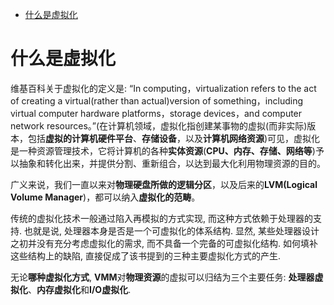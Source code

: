 
<!-- @import "[TOC]" {cmd="toc" depthFrom=1 depthTo=6 orderedList=false} -->

<!-- code_chunk_output -->

* [什么是虚拟化](#什么是虚拟化)

<!-- /code_chunk_output -->

# 什么是虚拟化

维基百科关于虚拟化的定义是: “In computing，virtualization refers to the act of creating a virtual(rather than actual)version of something，including virtual computer hardware platforms，storage devices，and computer network resources。”(在计算机领域，虚拟化指创建某事物的虚拟(而非实际)版本，包括**虚拟的计算机硬件平台**、**存储设备**，以及**计算机网络资源**)可见，虚拟化是一种资源管理技术，它将计算机的各种**实体资源**(**CPU、内存、存储、网络等**)予以抽象和转化出来，并提供分割、重新组合，以达到最大化利用物理资源的目的。

广义来说，我们一直以来对**物理硬盘所做的逻辑分区**，以及后来的**LVM(Logical Volume Manager**)，都可以纳入**虚拟化的范畴**。

传统的虚拟化技术一般通过陷入再模拟的方式实现, 而这种方式依赖于处理器的支持. 也就是说, 处理器本身是否是一个可虚拟化的体系结构. 显然, 某些处理器设计之初并没有充分考虑虚拟化的需求, 而不具备一个完备的可虚拟化结构. 如何填补这些结构上的缺陷, 直接促成了该书提到的三种主要虚拟化方式的产生.

无论**哪种虚拟化方式**, **VMM**对**物理资源**的虚拟可以归结为三个主要任务: **处理器虚拟化**、**内存虚拟化**和**I/O虚拟化**. 

